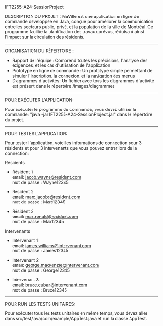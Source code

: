 IFT2255-A24-SessionProject

DESCRIPTION DU PROJET :
MaVille est une application en ligne de commande développée en Java, conçue pour améliorer la communication entre les secteurs public, privé, et la population de la ville de Montréal. Ce programme facilite la planification des travaux prévus, réduisant ainsi l'impact sur la circulation des résidents.

--------------------------------------------

ORGANISATION DU RÉPERTOIRE :
- Rapport de l'équipe : Comprend toutes les précisions, l'analyse des exigences, et les cas d'utilisation de l'application
- Prototype en ligne de commande : Un prototype simple permettant de simuler l'inscription, la connexion, et la navigation des menus
- Diagrammes d'activités: Un fichier avec tous les diagrammes d'activité est présent dans le répertoire /images/diagrammes

--------------------------------------------

POUR EXÉCUTER L'APPLICATION:

Pour exécuter le programme de commande, vous devez utiliser la commande: "java -jar IFT2255-A24-SessionProject.jar" 
dans le répertoire du projet.

--------------------------------------------

POUR TESTER L'APPLICATION:

Pour tester l'application, voici les informations de connection
pour 3 résidents et pour 3 intervenants que vous pouvez entrer lors de la connection:
 
Résidents  

- Résident 1  
email: jacob.wayne@resident.com  
mot de passe : Wayne12345  


- Résident 2  
email: marc.jacobs@resident.com  
mot de passe : Marc12345  


- Résident 3  
email: max.ronald@resident.com  
mot de passe : Max12345

Intervenants  

- Intervenant 1  
email: james.williams@intervenant.com  
mot de passe : James12345  


- Intervenant 2  
email: george.mackenzie@intervenant.com  
mot de passe : George12345  


- Intervenant 3  
email: bruce.cuban@intervenant.com  
mot de passe : Bruce12345

--------------------------------------------

POUR RUN LES TESTS UNITAIRES:

Pour exécuter tous les tests unitaires en même temps, vous devez aller dans src/test/java/com/example/AppTest.java 
et run la classe AppTest.

